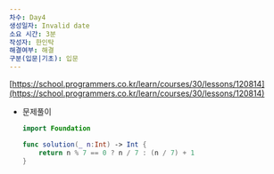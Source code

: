 ```yaml
---
차수: Day4
생성일자: Invalid date
소요 시간: 3분
작성자: 한인탁
해결여부: 해결
구분(입문|기초): 입문
---
```

[https://school.programmers.co.kr/learn/courses/30/lessons/120814](https://school.programmers.co.kr/learn/courses/30/lessons/120814)

  

- 문제풀이
    
    ```Swift
    import Foundation
    
    func solution(_ n:Int) -> Int {
        return n % 7 == 0 ? n / 7 : (n / 7) + 1
    }
    ```